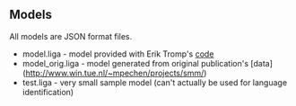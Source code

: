 ## Models

All models are JSON format files.

* model.liga - model provided with Erik Tromp's [code](https://github.com/ErikTromp/LIGA)
* model_orig.liga - model generated from original publication's [data] (http://www.win.tue.nl/~mpechen/projects/smm/)
* test.liga - very small sample model (can't actually be used for language identification)